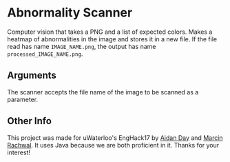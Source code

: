 # Abnormality Scanner
Computer vision that takes a PNG and a list of expected colors. Makes a heatmap of abnormalities in the image and stores it in a new file. If the file read has name `IMAGE_NAME.png`, the output has name `processed_IMAGE_NAME.png`.

## Arguments
The scanner accepts the file name of the image to be scanned as a parameter.

## Other Info
This project was made for uWaterloo's EngHack17 by [Aidan Day](github.com/aidanday) and [Marcin Rachwal](github.com/MarcinZR). It uses Java because we are both proficient in it. Thanks for your interest!
